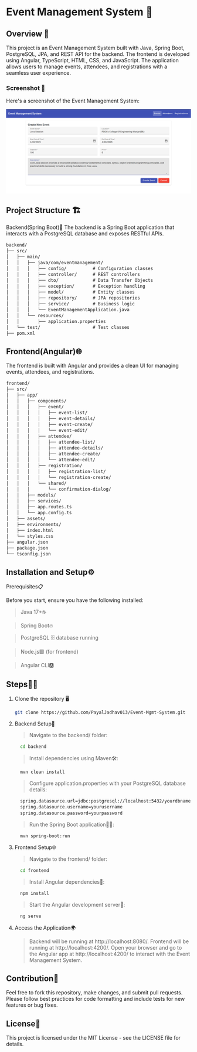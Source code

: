 # Event Management System 🎉

## Overview 🚀
This project is an Event Management System built with Java, Spring Boot, PostgreSQL, JPA, and REST API for the backend. The frontend is developed using Angular, TypeScript, HTML, CSS, and JavaScript. The application allows users to manage events, attendees, and registrations with a seamless user experience.

### Screenshot 📸
Here's a screenshot of the Event Management System:

![Event Management System Screenshot](https://github.com/PayalJadhav013/Event-Mgmt-System/blob/738b018d6bbb91f9e1d0b591a5cdcae4b7892f07/1.png)

## Project Structure 🏗️
Backend(Spring Boot)🔧
The backend is a Spring Boot application that interacts with a PostgreSQL database and exposes RESTful APIs.
```text
backend/
├── src/
│   ├── main/
│   │   ├── java/com/eventmanagement/
│   │   │   ├── config/          # Configuration classes
│   │   │   ├── controller/      # REST controllers
│   │   │   ├── dto/             # Data Transfer Objects
│   │   │   ├── exception/       # Exception handling
│   │   │   ├── model/           # Entity classes
│   │   │   ├── repository/      # JPA repositories
│   │   │   ├── service/         # Business logic
│   │   │   └── EventManagementApplication.java
│   │   └── resources/
│   │       ├── application.properties
│   └── test/                    # Test classes
├── pom.xml
```

## Frontend(Angular)🌐
The frontend is built with Angular and provides a clean UI for managing events, attendees, and registrations.
```text
frontend/
├── src/
│   ├── app/
│   │   ├── components/
│   │   │   ├── event/
│   │   │   │   ├── event-list/
│   │   │   │   ├── event-details/
│   │   │   │   ├── event-create/
│   │   │   │   └── event-edit/
│   │   │   ├── attendee/
│   │   │   │   ├── attendee-list/
│   │   │   │   ├── attendee-details/
│   │   │   │   ├── attendee-create/
│   │   │   │   └── attendee-edit/
│   │   │   ├── registration/
│   │   │   │   ├── registration-list/
│   │   │   │   └── registration-create/
│   │   │   └── shared/
│   │   │       └── confirmation-dialog/
│   │   ├── models/
│   │   ├── services/
│   │   ├── app.routes.ts
│   │   └── app.config.ts
│   ├── assets/
│   ├── environments/
│   ├── index.html
│   └── styles.css
├── angular.json
├── package.json
└── tsconfig.json
```
## Installation and Setup⚙️
Prerequisites📋

Before you start, ensure you have the following installed:

> Java 17+☕

> Spring Boot🔥

> PostgreSQL 🗄️ database running

> Node.js🟩 (for frontend)

> Angular CLI🅰️

## Steps🏃‍♂️
   1. Clone the repository 🖥️
      ````bash
      git clone https://github.com/PayalJadhav013/Event-Mgmt-System.git
      ````
   3. Backend Setup🔧
      > Navigate to the backend/ folder:
      ````bash
        cd backend
      ````
      > Install dependencies using Maven🛠️:
      ````bash
        mvn clean install
      ````
      > Configure application.properties with your PostgreSQL database details:
      ````bash
        spring.datasource.url=jdbc:postgresql://localhost:5432/yourdbname
        spring.datasource.username=yourusername
        spring.datasource.password=yourpassword
      ````
      > Run the Spring Boot application🏃‍♂️:
      ````bash
        mvn spring-boot:run
      ````
   4. Frontend Setup🌐
      > Navigate to the frontend/ folder:
      ````bash
        cd frontend
      ````
      > Install Angular dependencies🧩:
      ````bash
        npm install
      ````
      > Start the Angular development server🚀:
      ````bash
        ng serve
      ````
   5. Access the Application🌍
      >  Backend will be running at http://localhost:8080/.
      >  Frontend will be running at http://localhost:4200/.
      >  Open your browser and go to the Angular app at http://localhost:4200/ to interact with the Event Management System.

## Contribution🤝
   Feel free to fork this repository, make changes, and submit pull requests. Please follow best practices for code formatting and include tests for new features or bug fixes.

## License📝
   This project is licensed under the MIT License - see the LICENSE file for details.
      
      
